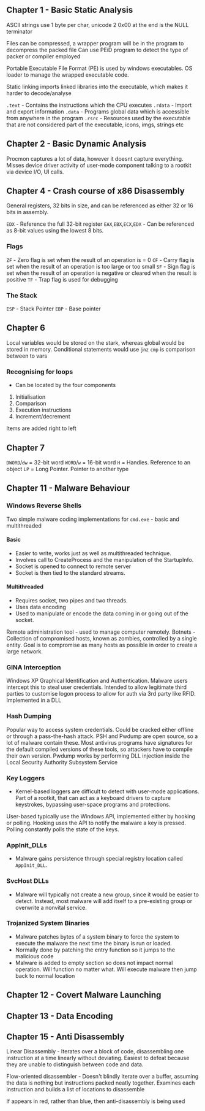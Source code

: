 ## Chapter 1 - Basic Static Analysis
ASCII strings use 1 byte per char, unicode 2
0x00 at the end is the NULL terminator

Files can be compressed, a wrapper program will be in the program to decompress the packed file
Can use PEiD program to detect the type of packer or compiler employed

Portable Executable File Format (PE) is used by windows executables. OS loader to manage the wrapped executable code.

Static linking imports linked libraries into the executable, which makes it harder to decode/analyse

`.text` - Contains the instructions which the CPU executes
`.rdata` - Import and export information
`.data` - Programs global data which is accessible from anywhere in the program
`.rsrc` - Resources used by the executable that are not considered part of the executable, icons, imgs, strings etc

## Chapter 2 - Basic Dynamic Analysis
Procmon captures a lot of data, however it doesnt capture everything. Misses device driver activity of user-mode component talking to a rootkit via device I/O, UI calls.


## Chapter 4 - Crash course of x86 Disassembly

General registers, 32 bits in size, and can be referenced as either 32 or 16 bits in assembly.

`EDX` - Reference the full 32-bit register
`EAX`,`EBX`,`ECX`,`EDX` - Can be referenced as 8-bit values using the lowest 8 bits.

### Flags
`ZF` - Zero flag is set when the result of an operation is = 0
`CF` - Carry flag is set when the result of an operation is too large or too small
`SF` - Sign flag is set when the result of an operation is negative or cleared when the result is positive
`TF` - Trap flag is used for debugging


### The Stack
`ESP` - Stack Pointer
`EBP` - Base pointer


## Chapter 6
Local variables would be stored on the stark, whereas global would be stored in memory.
Conditional statements would use `jnz`
`cmp` is comparison between to vars

### Recognising for loops
- Can be located by the four components
1. Initialisation
2. Comparison
3. Execution instructions
4. Increment/decrement

Items are added right to left

## Chapter 7
`DWORD`/`dw` = 32-bit word
`WORD`/`w` = 16-bit word
`H` = Handles. Reference to an object
`LP` = Long Pointer. Pointer to another type

## Chapter 11 - Malware Behaviour
### Windows Reverse Shells
Two simple malware coding implementations for `cmd.exe` - basic and multithreaded
#### Basic
- Easier to write, works just as well as multithreaded technique. 
- Involves call to CreateProcess and the manipulation of the StartupInfo.
- Socket is opened to connect to remote server
- Socket is then tied to the standard streams. 

#### Multithreaded
- Requires socket, two pipes and two threads. 
- Uses data encoding
- Used to manipulate or encode the data coming in or going out of the socket. 

Remote administration tool - used to manage computer remotely.
Botnets - Collection of compromised hosts, known as zombies, controlled by a single entity.  Goal is to compromise as many hosts as possible in order to create a large network.  

### GINA Interception
Windows XP Graphical Identification and Authentication. Malware users intercept this to steal user credentials. Intended to allow legitimate third parties to customise logon process to allow for auth via 3rd party like RFID. Implemented in a DLL

### Hash Dumping
Popular way to access system credentials. Could be cracked either offline or through a pass-the-hash attack. PSH and Pwdump are open source, so a lot of malware contain these. Most antivirus programs have signatures for the default compiled versions of these tools, so attackers have to compile their own version.
Pwdump works by performing DLL injection inside the Local Security Authority Subsystem Service

### Key Loggers
- Kernel-based loggers are difficult to detect with user-mode applications. Part of a rootkit, that can act as a keyboard drivers to capture keystrokes, bypassing user-space programs and protections.

User-based typically use the Windows API, implemented either by hooking or polling. Hooking uses the API to notify the malware a key is pressed. Polling constantly polls the state of the keys.

### AppInit_DLLs
- Malware gains persistence through special registry location called `AppInit_DLL`.

### SvcHost DLLs
- Malware will typically not create a new group, since it would be easier to detect. Instead, most malware will add itself to a pre-existing group or overwrite a nonvital service.

### Trojanized System Binaries
- Malware patches bytes of a system binary to force the system to execute the malware the next time the binary is run or loaded.
- Normally done by patching the entry function so it jumps to the malicious code
- Malware is added to empty section so does not impact normal operation. Will function no matter what. Will execute malware then jump back to normal location
## Chapter 12 - Covert Malware Launching

## Chapter 13 - Data Encoding

## Chapter 15 - Anti Disassembly
Linear Disassembly - Iterates over a block of code, disassembling one instruction at a time linearly without deviating.  Easiest to defeat because they are unable to distinguish between code and data.

Flow-oriented disassembler - Doesn't blindly iterate over a buffer, assuming the data is nothing but instructions packed neatly together. Examines each instruction and builds a list of locations to disassemble

If appears in red, rather than blue, then anti-disassembly is being used